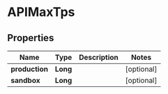 
# APIMaxTps

## Properties
Name | Type | Description | Notes
------------ | ------------- | ------------- | -------------
**production** | **Long** |  |  [optional]
**sandbox** | **Long** |  |  [optional]



